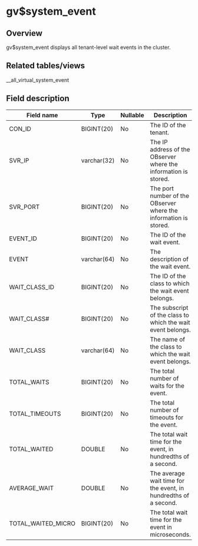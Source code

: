 gv$system_event 
====================================



Overview 
-----------------

gv$system_event displays all tenant-level wait events in the cluster. 

Related tables/views 
-----------------------------

__all_virtual_system_event

Field description 
--------------------------



|   **Field name**   |  **Type**   | **Nullable** |                         **Description**                          |
|--------------------|-------------|--------------|------------------------------------------------------------------|
| CON_ID             | BIGINT(20)  | No           | The ID of the tenant.                                            |
| SVR_IP             | varchar(32) | No           | The IP address of the OBserver where the information is stored.  |
| SVR_PORT           | BIGINT(20)  | No           | The port number of the OBserver where the information is stored. |
| EVENT_ID           | BIGINT(20)  | No           | The ID of the wait event.                                        |
| EVENT              | varchar(64) | No           | The description of the wait event.                               |
| WAIT_CLASS_ID      | BIGINT(20)  | No           | The ID of the class to which the wait event belongs.             |
| WAIT_CLASS#        | BIGINT(20)  | No           | The subscript of the class to which the wait event belongs.      |
| WAIT_CLASS         | varchar(64) | No           | The name of the class to which the wait event belongs.           |
| TOTAL_WAITS        | BIGINT(20)  | No           | The total number of waits for the event.                         |
| TOTAL_TIMEOUTS     | BIGINT(20)  | No           | The total number of timeouts for the event.                      |
| TOTAL_WAITED       | DOUBLE      | No           | The total wait time for the event, in hundredths of a second.    |
| AVERAGE_WAIT       | DOUBLE      | No           | The average wait time for the event, in hundredths of a second.  |
| TOTAL_WAITED_MICRO | BIGINT(20)  | No           | The total wait time for the event in microseconds.               |


